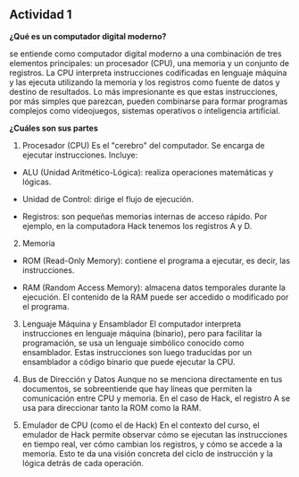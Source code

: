 ## Actividad 1

**¿Qué es un computador digital moderno?**
  
se entiende como computador digital moderno a una combinación de tres elementos principales: un procesador (CPU), una memoria y un conjunto de registros. La CPU interpreta instrucciones codificadas en lenguaje máquina y las ejecuta utilizando la memoria y los registros como fuente de datos y destino de resultados. Lo más impresionante es que estas instrucciones, por más simples que parezcan, pueden combinarse para formar programas complejos como videojuegos, sistemas operativos o inteligencia artificial.

**¿Cuáles son sus partes**
 
1. Procesador (CPU)
Es el "cerebro" del computador. Se encarga de ejecutar instrucciones. Incluye:

- ALU (Unidad Aritmético-Lógica): realiza operaciones matemáticas y lógicas.

- Unidad de Control: dirige el flujo de ejecución.

- Registros: son pequeñas memorias internas de acceso rápido. Por ejemplo, en la computadora Hack tenemos los registros A y D.

2. Memoria

- ROM (Read-Only Memory): contiene el programa a ejecutar, es decir, las instrucciones.

- RAM (Random Access Memory): almacena datos temporales durante la ejecución. El contenido de la RAM puede ser accedido o modificado por el programa.

3. Lenguaje Máquina y Ensamblador
El computador interpreta instrucciones en lenguaje máquina (binario), pero para facilitar la programación, se usa un lenguaje simbólico conocido como ensamblador. Estas instrucciones son luego traducidas por un ensamblador a código binario que puede ejecutar la CPU.

4. Bus de Dirección y Datos
Aunque no se menciona directamente en tus documentos, se sobreentiende que hay líneas que permiten la comunicación entre CPU y memoria. En el caso de Hack, el registro A se usa para direccionar tanto la ROM como la RAM.

5. Emulador de CPU (como el de Hack)
En el contexto del curso, el emulador de Hack permite observar cómo se ejecutan las instrucciones en tiempo real, ver cómo cambian los registros, y cómo se accede a la memoria. Esto te da una visión concreta del ciclo de instrucción y la lógica detrás de cada operación.
